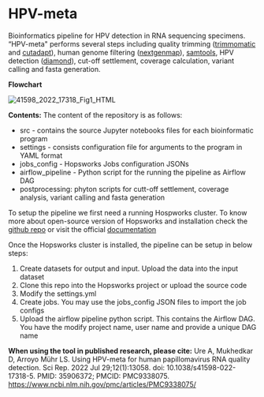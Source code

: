 # HPV-meta
Bioinformatics pipeline for HPV detection in RNA sequencing specimens. 
“HPV-meta" performs several steps including quality trimming ([trimmomatic](https://github.com/usadellab/Trimmomatic) and [cutadapt](https://github.com/marcelm/cutadapt/)), human genome filtering ([nextgenmap](https://github.com/Cibiv/NextGenMap)), [samtools](https://github.com/samtools/samtools), HPV detection ([diamond](https://github.com/bbuchfink/diamond)), cut-off settlement, coverage calculation, variant calling and fasta generation.

**Flowchart**

![41598_2022_17318_Fig1_HTML](https://github.com/hpvcenter/HPV-meta/assets/67340348/3256e6cb-9ba1-4cb4-80d2-d32c7b7ca5f1)


**Contents:**
The content of the repository is as follows:

- src - contains the source Jupyter notebooks files for each bioinformatic program
- settings - consists configuration file for arguments to the program in YAML format
- jobs_config - Hopsworks Jobs configuration JSONs
- airflow_pipeline - Python script for the running the pipeline as Airflow DAG
- postprocessing: phyton scripts for cutt-off settlement, coverage analysis, variant calling and fasta generation

To setup the pipeline we first need a running Hospworks cluster. To know more about open-source version of Hopsworks and installation check the [github repo](https://github.com/dhananjay-mk/hopsworks) or visit the official [documentation](https://docs.hopsworks.ai/latest/)

Once the Hopsworks cluster is installed, the pipeline can be setup in below steps:

 1. Create datasets for output and input. Upload the data into the input dataset
 2. Clone this repo into the Hopsworks project or upload the source code 
 3. Modify the settings.yml
 4. Create jobs. You may use the jobs_config JSON files to import the job configs
 5. Upload the airflow pipeline python script. This contains the Airflow DAG. You have the modify project name, user name and provide a unique DAG name


**When using the tool in published research, please cite:**
Ure A, Mukhedkar D, Arroyo Mühr LS. Using HPV-meta for human papillomavirus RNA quality detection. Sci Rep. 2022 Jul 29;12(1):13058. doi: 10.1038/s41598-022-17318-5. PMID: 35906372; PMCID: PMC9338075.
https://www.ncbi.nlm.nih.gov/pmc/articles/PMC9338075/
